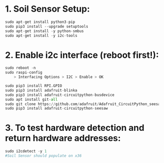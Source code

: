 # 1. Soil Sensor Setup:
```python
sudo apt-get install python3-pip
sudo pip3 install --upgrade setuptools
sudo apt-get install -y python-smbus
sudo apt-get install -y i2c-tools
```

# 2. Enable i2c interface (reboot first!):
```python
sudo reboot -n
sudo raspi-config
	> Interfacing Options > I2C > Enable > OK
```
```python
sudo pip3 install RPI.GPIO
sudo pip3 install adafruit-blinka
sudo pip3 install adafruit-circuitpython-busdevice
sudo apt install git-all
sudo git clone https://github.com/adafruit/Adafruit_CircuitPython_seesaw.git
sudo pip3 install adafruit-circuitpython-seesaw
```

# 3. To test hardware detection and return hardware addresses:
```python
sudo i2cdetect -y 1
#Soil Sensor should populate on x36
```
